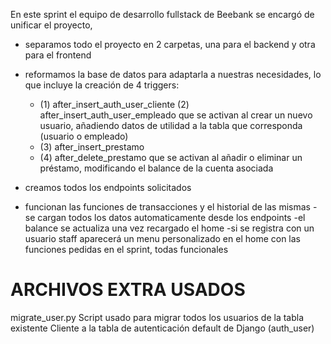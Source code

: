 En este sprint el equipo de desarrollo fullstack de Beebank se encargó de unificar el proyecto,
- separamos todo el proyecto en 2 carpetas, una para el backend y otra para el frontend
- reformamos la base de datos para adaptarla a nuestras necesidades, lo que incluye la creación de 4 triggers:
    
    -   (1) after_insert_auth_user_cliente
        (2) after_insert_auth_user_empleado
                que se activan al crear un nuevo usuario, añadiendo datos de utilidad a la tabla que corresponda (usuario o empleado)
    -   (3) after_insert_prestamo  
    -   (4) after_delete_prestamo
                que se activan al añadir o eliminar un préstamo, modificando el balance de la cuenta asociada  
- creamos todos los endpoints solicitados
- funcionan las funciones de transacciones y el historial de las mismas
-se cargan todos los datos automaticamente desde los endpoints
-el balance se actualiza una vez recargado el home
-si se registra con un usuario staff aparecerá un menu personalizado en el home con las funciones pedidas en el sprint, todas funcionales

# ARCHIVOS EXTRA USADOS
migrate_user.py
    Script usado para migrar todos los usuarios de la tabla existente
    Cliente a la tabla de autenticación default de Django (auth_user)
